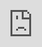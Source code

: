 <iframe src="https://pavly-gerges.github.io/pavly-gerges/lib/header.html" allowfullscreen style="border: none; position: fixed; top: 0; left: 0; width: 100%; height: 100%; margin: 0; padding: 0;">
</iframe>

<iframe src="https://pavly-gerges.github.io/pavly-gerges/index.html" allowfullscreen style="border: none; position: center; width: 100%; height: 100%; margin: 0; padding: 0;">
</iframe>

<iframe src="https://pavly-gerges.github.io/pavly-gerges/lib/footer.html" allowfullscreen style="border: none; width: 100%; height: 100%; margin: 0; padding: 0;">

</iframe>

